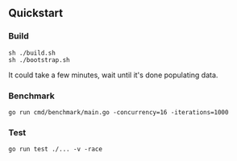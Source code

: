## Quickstart

### Build
```shell
sh ./build.sh
sh ./bootstrap.sh
```
It could take a few minutes, wait until it's done populating data.

### Benchmark
```shell
go run cmd/benchmark/main.go -concurrency=16 -iterations=1000
```

### Test
```shell
go run test ./... -v -race
```